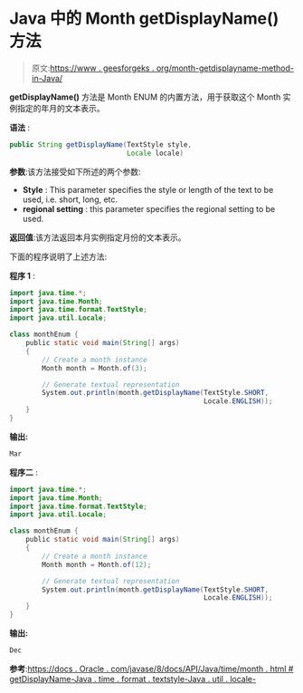 # Java 中的 Month getDisplayName()方法

> 原文:[https://www . geesforgeks . org/month-getdisplayname-method-in-Java/](https://www.geeksforgeeks.org/month-getdisplayname-method-in-java/)

**getDisplayName()** 方法是 Month ENUM 的内置方法，用于获取这个 Month 实例指定的年月的文本表示。

**语法** :

```java
public String getDisplayName(TextStyle style,
                             Locale locale)

```

**参数**:该方法接受如下所述的两个参数:

*   **Style** : This parameter specifies the style or length of the text to be used, i.e. short, long, etc.
*   **regional setting** : this parameter specifies the regional setting to be used.

**返回值**:该方法返回本月实例指定月份的文本表示。

下面的程序说明了上述方法:

**程序 1** :

```java
import java.time.*;
import java.time.Month;
import java.time.format.TextStyle;
import java.util.Locale;

class monthEnum {
    public static void main(String[] args)
    {
        // Create a month instance
        Month month = Month.of(3);

        // Generate textual representation
        System.out.println(month.getDisplayName(TextStyle.SHORT,
                                                Locale.ENGLISH));
    }
}
```

**输出:**

```java
Mar

```

**程序二** :

```java
import java.time.*;
import java.time.Month;
import java.time.format.TextStyle;
import java.util.Locale;

class monthEnum {
    public static void main(String[] args)
    {
        // Create a month instance
        Month month = Month.of(12);

        // Generate textual representation
        System.out.println(month.getDisplayName(TextStyle.SHORT,
                                                Locale.ENGLISH));
    }
}
```

**输出:**

```java
Dec

```

**参考**:[https://docs . Oracle . com/javase/8/docs/API/Java/time/month . html # getDisplayName-Java . time . format . textstyle-Java . util . locale-](https://docs.oracle.com/javase/8/docs/api/java/time/Month.html#getDisplayName-java.time.format.TextStyle-java.util.Locale-)